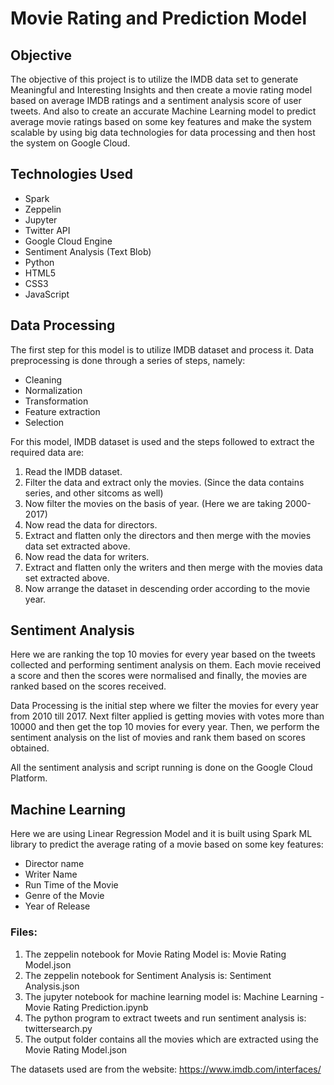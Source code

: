 # Movie Rating and Prediction Model
## Objective
The objective of this project is to utilize the IMDB data set to generate Meaningful and Interesting Insights and then create a movie rating model based on average IMDB ratings and a sentiment analysis score of user tweets. And also to create an accurate Machine Learning model to predict average movie ratings based on some key features and make the system scalable by using big data technologies for data processing and then host the system on Google Cloud.

## Technologies Used
- Spark
- Zeppelin
- Jupyter
- Twitter API
- Google Cloud Engine
- Sentiment Analysis (Text Blob)
- Python
- HTML5
- CSS3
- JavaScript

## Data Processing
The first step for this model is to utilize IMDB dataset and process it. Data preprocessing is done through a series of steps, namely:
- Cleaning
- Normalization
- Transformation
- Feature extraction
- Selection

For this model, IMDB dataset is used and the steps followed to extract the required data are:
1. Read the IMDB dataset.
2. Filter the data and extract only the movies. (Since the data contains series, and other sitcoms as well)
3. Now filter the movies on the basis of year. (Here we are taking 2000-2017)
4. Now read the data for directors.
5. Extract and flatten only the directors and then merge with the movies data set extracted above.
6. Now read the data for writers.
7. Extract and flatten only the writers and then merge with the movies data set extracted above.
8. Now arrange the dataset in descending order according to the movie year.

## Sentiment Analysis
Here we are ranking the top 10 movies for every year based on the tweets collected and performing sentiment analysis on them. Each movie received a score and then the scores were normalised and finally, the movies are ranked based on the scores received.

Data Processing is the initial step where we filter the movies for every year from 2010 till 2017. Next filter applied is getting movies with votes more than 10000 and then get the top 10 movies for every year. Then, we perform the sentiment analysis on the list of movies and rank them based on scores obtained.

All the sentiment analysis and script running is done on the Google Cloud Platform.

## Machine Learning
Here we are using Linear Regression Model and it is built using Spark ML library to predict the average rating of a movie based on some key features:
- Director name
- Writer Name
- Run Time of the Movie
- Genre of the Movie
- Year of Release

### Files:
1. The zeppelin notebook for Movie Rating Model is: Movie Rating Model.json
2. The zeppelin notebook for Sentiment Analysis is: Sentiment Analysis.json
3. The jupyter notebook for machine learning model is: Machine Learning - Movie Rating Prediction.ipynb
4. The python program to extract tweets and run sentiment analysis is: twittersearch.py
5. The output folder contains all the movies which are extracted using the Movie Rating Model.json

The datasets used are from the website: https://www.imdb.com/interfaces/
